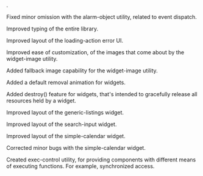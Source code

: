 .

Fixed minor omission with the alarm-object utility, related to event dispatch.

Improved typing of the entire library.

Improved layout of the loading-action error UI.

Improved ease of customization, of the images that come about by the widget-image utility.

Added fallback image capability for the widget-image utility.

Added a default removal animation for widgets.

Added destroy() feature for widgets, that's intended to gracefully release all resources held by a widget.

Improved layout of the generic-listings widget.

Improved layout of the search-input widget.

Improved layout of the simple-calendar widget.

Corrected minor bugs with the simple-calendar widget.

Created exec-control utility, for providing components with different means of executing functions. For example, synchronized access.